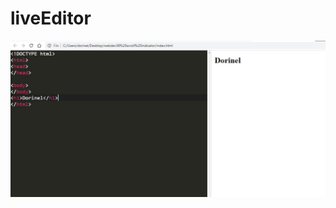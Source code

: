 # liveEditor

![](https://raw.githubusercontent.com/dorinelrushi/liveEditor/master/sadasdasdasd.JPG)

